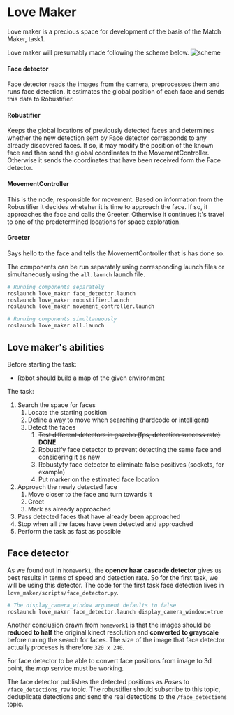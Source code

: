 # Love Maker
Love maker is a precious space for development of the basis of the Match Maker, task1.

Love maker will presumably made following the scheme below.
![scheme](https://github.com/drobilc/rins_exercises/blob/master/love_maker/scheme.png "scheme")

#### Face detector
Face detector reads the images from the camera, preprocesses them and runs face detection. It estimates the global position of each face and sends this data to Robustifier.

#### Robustifier
Keeps the global locations of previously detected faces and determines whether the new detection sent by Face detector corresponds to any already discovered faces. If so, it may modify the position of the known face and then send the global coordinates to the MovementController. Otherwise it sends the coordinates that have been received form the Face detector.

#### MovementController
This is the node, responsible for movement. Based on information from the Robustifier it decides wheteher it is time to approach the face. If so, it approaches the face and calls the Greeter. Otherwise it continues it's travel to one of the predetermined locations for space exploration.

#### Greeter
Says hello to the face and tells the MovementController that is has done so.

The components can be run separately using corresponding launch files or simultaneously using the `all.launch` launch file.
```bash
# Running components separately
roslaunch love_maker face_detector.launch
roslaunch love_maker robustifier.launch
roslaunch love_maker movement_controller.launch

# Running components simultaneously
roslaunch love_maker all.launch
```

## Love maker's abilities
Before starting the task:
- Robot should build a map of the given environment

The task:
1. Search the space for faces
    1. Locate the starting position
    2. Define a way to move when searching (hardcode or intelligent)
    3. Detect the faces
        1. ~~Test different detectors in gazebo (fps, detection success rate)~~  **DONE**
        2. Robustify face detector to prevent detecting the same face and considering it as new
        3. Robustyfy face detector to eliminate false positives (sockets, for example)
        4. Put marker on the estimated face location
2. Approach the newly detected face
    1. Move closer to the face and turn towards it
    2. Greet
    3. Mark as already approached
3. Pass detected faces that have already been approached
4. Stop when all the faces have been detected and approached
5. Perform the task as fast as possible

## Face detector
As we found out in `homework1`, the **opencv haar cascade detector** gives us best results in terms of speed and detection rate. So for the first task, we will be using this detector. The code for the first task face detection lives in `love_maker/scripts/face_detector.py`.

```bash
# The display_camera_window argument defaults to false
roslaunch love_maker face_detector.launch display_camera_window:=true
```

Another conclusion drawn from `homework1` is that the images should be **reduced to half** the original kinect resolution and **converted to grayscale** before runing the search for faces. The size of the image that face detector actually proceses is therefore `320 x 240`.

For face detector to be able to convert face positions from image to 3d point, the *map* service must be working.

The face detector publishes the detected positions as *Pose*s to `/face_detections_raw` topic. The robustifier should subscribe to this topic, deduplicate detections and send the real detections to the `/face_detections` topic.